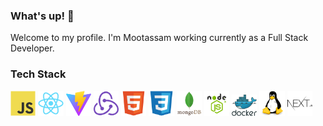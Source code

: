 <!-- BLOG-POST-LIST:START -->
### What's up! 👋

Welcome to my profile. I'm Mootassam working currently as a Full Stack Developer.

<!-- BLOG-POST-LIST:START -->
<!-- BLOG-POST-LIST:START -->

### Tech Stack

<img src="javascript-original.svg" width="8%" height="8%"> <img src="react-original.svg" width="8%" height="8%">  <img src="vite.png" width="8%" height="8%">  <img src="redux-original.svg" width="8%" height="8%">     <img src="html5-original.svg" width="8%" height="8%">  <img src="css3-original.svg" width="8%" height="8%">    <img src="mongodb.svg" width="8%" height="8%"> <img src="node-js.png" width="8%" height="8%">  <img src="docker.svg" width="8%" height="8%">
 <img src="linux-1174928.svg" width="8%" height="8%">  <img src="nextjs.svg" width="8%" height="8%">

 

<!-- BLOG-POST-LIST:START -->
  
    
    
 
   
   
  
 
 
  
